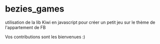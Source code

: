 # bezies_games

utilisation de la lib Kiwi en javascript pour créer un petit jeu sur le thème de l'appartement de FB

Vos contributions sont les bienvenues :)
